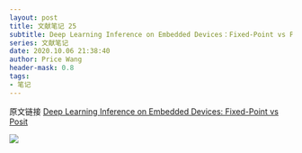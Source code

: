 ```yaml
---
layout: post
title: 文献笔记 25
subtitle: Deep Learning Inference on Embedded Devices：Fixed-Point vs Posit
series: 文献笔记
date: 2020.10.06 21:38:40
author: Price Wang
header-mask: 0.8
tags:
- 笔记
---
```


原文链接 [Deep Learning Inference on Embedded Devices: Fixed-Point vs Posit](https://ieeexplore.ieee.org/document/8524018)

<img class="post_img" src="{{ site.baseurl }}/img/post/{{ page.series }}/{{ page.title }}.png">
